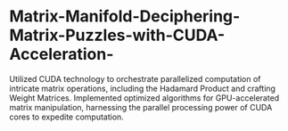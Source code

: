# Matrix-Manifold-Deciphering-Matrix-Puzzles-with-CUDA-Acceleration-
Utilized CUDA technology to orchestrate parallelized computation of intricate matrix operations, including the Hadamard Product and crafting Weight Matrices. Implemented optimized algorithms for GPU-accelerated matrix manipulation, harnessing the parallel processing power of CUDA cores to expedite computation.
